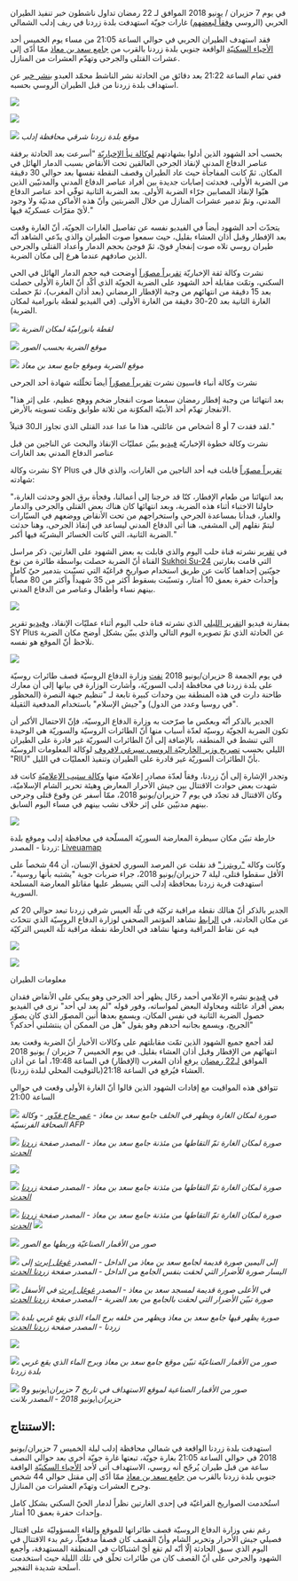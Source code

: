 ﻿في يوم 7 حزيران / يونيو 2018 الموافق لـ 22 رمضان تداول ناشطون خبر تنفيذ الطيران الحربي (الروسي [وفقاً لبعضهم](https://www.google.com/url?q=https://www.facebook.com/permalink.php?story_fbid%3D468042146963362%26id%3D100012727414501&sa=D&ust=1538416032139000)) غارات جويّة استهدفت بلدة زردنا في ريف إدلب الشمالي

فقد استهدف الطيران الحربي في حوالي الساعة 21:05 من مساء يوم الخميس أحد [الأحياء السكنيّة](https://www.google.com/url?q=https://earth.google.com/web/@36.04395964,36.75224262,319.55971579a,147.93847951d,35y,145.27914805h,0.15301545t,0r&sa=D&ust=1538416032140000) الواقعة جنوبي بلدة زردنا بالقرب من [جامع سعد بن معاذ](https://www.google.com/url?q=https://earth.google.com/web/@36.04418524,36.75250114,319.86556206a,452.25160956d,35y,145.27877064h,0.15302276t,-0r/data%3DCmgaZhJeCiUweDE1MjU3MmM1MGRjOGQ0ZGY6MHhhMmZkYzhkY2Y3ZGQwODdiGTCE4n2xBUJAIXdiJ3Y6YEJAKiNTYWFkIGJpbiBmb3JiaWQKY29sbGVjdG9yIChXZXN0ZXJuKRgCIAEoAg&sa=D&ust=1538416032140000) ممّا أدّى إلى عشرات القتلى والجرحى وتهدّم العشرات من المنازل.

ففي تمام الساعة 21:22 بعد دقائق من الحادثة نشر الناشط محمّد العبدو [بنشر خبر](https://www.google.com/url?q=https://www.facebook.com/permalink.php?story_fbid%3D468042146963362%26id%3D100012727414501&sa=D&ust=1538416032141000) عن استهداف بلدة زردنا من قبل الطيران الروسي بحسبه.

![](/assets/investigations/zardana/image1.png)

![](/assets/investigations/zardana/image6.jpg)

![](/assets/investigations/zardana/image23.jpg)
*موقع بلدة زردنا شرقي محافظة إدلب*

بحسب أحد الشهود الذين أدلوا بشهادتهم [لوكالة نبأ الإخباريّة](https://www.google.com/url?q=https://www.youtube.com/watch?v%3DBLwZlWwQbfg%26feature%3Dyoutu.be&sa=D&ust=1538416032142000) "أسرعت بعد الحادثة برفقة عناصر الدفاع المدني لإنقاذ الجرحى العالقين تحت الأنقاض بسبب الدمار الهائل في المكان. ثمّ كانت المفاجأة حيث عاد الطيران وقصف النقطة نفسها بعد حوالي 30 دقيقة من الضربة الأولى، فحدثت إصابات جديدة بين أفراد عناصر الدفاع المدني والمدنيّين الذين هبّوا لإنقاذ المصابين جرّاء الضربة الأولى. بعد الضربة الثانية توفّي أحد عناصر الدفاع المدني، وتمّ تدمير عشرات المنازل من خلال الضربتين وأنّ هذه الأماكن مدنيّة ولا وجود لأيّ مقرّات عسكريّة فيها."

يتحدّث أحد الشهود أيضاً في الفيديو نفسه عن تفاصيل الغارات الجويّة، أنّ الغارة وقعت بعد الإفطار وقبل أذان العشاء بقليل، حيث سمعوا صوت الطيران والذي يدّعي الشاهد أنّه طيران روسي تلاه صوت إنفجارِ قويّ، ثمّ فوجئ بحجم الدمار وأعداد القتلى والجرحى الذين صادفهم عندما هرع إلى مكان الضربة.

نشرت وكالة ثقة الإخباريّة [تقريراً مصوّراَ](https://www.google.com/url?q=https://www.youtube.com/watch?v%3DvCuO3SLaM6U&sa=D&ust=1538416032143000) أوضحت فيه حجم الدمار الهائل في الحي السكني، وتمّت مقابلة أحد الشهود على الضربة الجويّة الذي أكّد أنّ الغارة الأولى حصلت بعد 15 دقيقة من انتهائهم من وجبة الإفطار الرمضاني (بعد أذان المغرب)، ثمّ حصلت الغارة الثانية بعد 20-30 دقيقة من الغارة الأولى. (في الفيديو لقطة بانورامية لمكان الضربة).

![](/assets/investigations/zardana/image10.jpg)
*لقطة بانوراميّة لمكان الضربة*

![](/assets/investigations/zardana/image16.jpg)
*موقع الضربة بحسب الصور*

![](/assets/investigations/zardana/image7.jpg)
*موقع الضربة وموقع جامع سعد بن معاذ*

نشرت وكالة أنباء قاسيون نشرت [تقريراً مصوّراً](https://www.google.com/url?q=https://www.youtube.com/watch?v%3DUNoVvij0Eqs&sa=D&ust=1538416032145000) أيضاً تخلّلته شهادة أحد الجرحى

"بعد انتهائنا من وجبة إفطار رمضان سمعنا صوت انفجار ضخم ووهج عظيم، على إثر هذا الانفجار تهدّم أحد الأبنيّة المكوّنة من ثلاثة طوابق وتمّت تسويته بالأرض.

لقد فقدت 7 أو 8 أشخاص من عائلتي، هذا ما عدا عدد القتلى الذي تجاوز الـ30 قتيلاً."

نشرت وكالة خطوة الإخباريّة [فيديو](https://www.google.com/url?q=https://www.youtube.com/watch?v%3D-XrXN4jTvAk&sa=D&ust=1538416032146000) يبيّن عمليّات الإنقاذ والبحث عن الناجين من قبل عناصر الدفاع المدني بعد الغارات

نشرت وكالة SY Plus [تقريراً مصوّراً](https://www.google.com/url?q=https://www.youtube.com/watch?v%3DB_E0k0cBOf8&sa=D&ust=1538416032147000) قابلت فيه أحد الناجين من الغارات، والذي قال في شهادته:

"بعد انتهائنا من طعام الإفطار، كنّا قد خرجنا إلى أعمالنا، وفجأة برق الجو وحدثت الغارة، حاولنا الاختباء أثناء هذه الضربة، وبعد انتهائها كان هناك بعض القتلى والجرحى والدمار والغبار، فبدأنا بمساعدة الجرحى واستخراجهم من تحت الأنقاض ووضعهم في السيّارات ليتمّ نقلهم إلى المشفى، هنا أتى الدفاع المدني ليساعد في إنقاذ الجرحى، وهنا حدثت الضربة الثانية، التي كانت الخسائر البشريّة فيها أكبر."

في [تقرير](https://www.google.com/url?q=https://www.facebook.com/HalabTodayTV/videos/2247042018646557/&sa=D&ust=1538416032148000) نشرته قناة حلب اليوم والذي قابلت به بعض الشهود على الغارتين، ذكر مراسل القناة أنّ الضربة حصلت بواسطة طائرة من نوع [Sukhoi Su-24](https://www.google.com/url?q=https://en.wikipedia.org/wiki/Sukhoi_Su-24&sa=D&ust=1538416032148000) التي قامت بغارتين جويّتين إحداهما كانت عن طريق استخدام صواريخ فراغيّة التي تسبّبت بتدمير حيّ كاملٍ وإحداث حفرة بعمق 10 أمتار، وتسبّبت بسقوط أكثر من 35 شهيداً وأكثر من 80 مصاباً بينهم نساء وأطفال وعناصر من الدفاع المدني.

![](/assets/investigations/zardana/image5.png)

بمقارنة فيديو ال[تقرير الليلي](https://www.google.com/url?q=https://www.facebook.com/HalabTodayTV/videos/2247042018646557/&sa=D&ust=1538416032149000) الذي نشرته قناة حلب اليوم أثناء عمليّات الإنقاذ، [وفيديو](https://www.google.com/url?q=https://www.youtube.com/watch?v%3DB_E0k0cBOf8&sa=D&ust=1538416032149000) تقرير SY Plus عن الحادثة الذي تمّ تصويره اليوم التالي والذي يبيّن بشكل أوضح مكان الضربة نلاحظ أنّ الموقع هو نفسه.

![](/assets/investigations/zardana/image12.jpg)

في يوم الجمعة 8 حزيران/يونيو 2018 [نفت](https://www.google.com/url?q=https://russian.rt.com/world/news/521128-minoborony-oprovergli-udar-siriya&sa=D&ust=1538416032150000) وزارة الدفاع الروسيّة قصف طائرات روسيّة على بلدة زردنا في محافظة إدلب السوريّة، وأشارت الوزارة في بيانها إلى أن معارك طاحنة دارت في هذه المنطقة بين وحدات كبيرة تابعة لـ "تنظيم جبهة النصرة (المحظور في روسيا وعدد من الدول) و"جيش الإسلام" باستخدام المدفعية الثقيلة".

الجدير بالذكر أنّه وبعكس ما صرّحت به وزارة الدفاع الروسيّة، فإنّ الاحتمال الأكبر أن تكون الضربة الجويّة روسيّة لعدّة أسباب منها أنّ الطائرات الروسيّة والسوريّة هي الوحيدة التي تنشط في المنطقة، بالإضافة إلى أنّ الطائرات السوريّة غير قادرة على الطيران الليلي بحسب [تصريح وزير الخارجيّة الروسي سيرغي لافروف](https://www.google.com/url?q=https://ria.ru/syria/20160921/1477468029.html&sa=D&ust=1538416032150000) لوكالة المعلومات الروسيّة "RIU" بأنّ الطائرات السوريّة غير قادرة على الطيران وتنفيذ العمليّات في الليل.

وتجدر الإشارة إلى أنّ زردنا، وفقاً لعدّة مصادر إعلاميّة منها [وكالة ستيب الإعلاميّة](https://www.google.com/url?q=http://stepagency-sy.net/archives/198035&sa=D&ust=1538416032151000) كانت قد شهدت بعض حوادث الاقتتال بين جيش الأحرار المعارض وهيئة تحرير الشام الإسلاميّة، وكان الاقتتال قد تجدّد في يوم 7 حزيران/يونيو 2018، ممّا أسفر عن وقوع قتلى وجرحى بينهم مدنيّين على إثر خلاف نشب بينهم في مساء اليوم السابق.

![](/assets/investigations/zardana/image11.jpg)

خارطة تبيّن مكان سيطرة المعارضة السوريّة المسلّحة في محافظة إدلب وموقع بلدة زردنا \- المصدر: [Liveuamap](https://www.google.com/url?q=https://syria.liveuamap.com/&sa=D&ust=1538416032152000)

وكانت وكالة ["رويترز"](https://www.google.com/url?q=https://www.reuters.com/article/us-mideast-crisis-syria-idlib/air-strikes-kill-at-least-38-in-syrias-idlib-monitor-idUSKCN1J40RH&sa=D&ust=1538416032153000) قد نقلت عن المرصد السوري لحقوق الإنسان، أن 44 شخصاً على الأقل سقطوا قتلى، ليلة 7 حزيران/يونيو 2018، جراء ضربات جوية "يشتبه بأنها روسية"، استهدفت قرية زردنا بمحافظة إدلب التي يسيطر عليها مقاتلو المعارضة المسلحة السورية.

الجدير بالذكر أنّ هنالك نقطة مراقبة تركيّة في تلّة العيس شرقي زردنا تبعد حوالي 20 كم عن مكان الحادثة، في [الرابط](https://www.google.com/url?q=https://www.youtube.com/watch?time_continue%3D106%26amp;v%3DoqUQxr-FU9I&sa=D&ust=1538416032153000) نشاهد المؤتمر الصحفي لوزارة الدفاع الروسيّة الذي تتحدّث فيه عن نقاط المراقبة ومنها نشاهد في الخارطة نقطة مراقبة تلّة العيس التركيّة

![](/assets/investigations/zardana/image8.png)

![](/assets/investigations/zardana/image9.jpg)

معلومات الطيران

في [فيديو](https://www.google.com/url?q=https://www.youtube.com/watch?v%3DwjS4WmBQn2k&sa=D&ust=1538416032154000) نشره الإعلامي أحمد رحّال يظهر أحد الجرحى وهو يبكي على الأنقاض فقدان بعض أفراد عائلته ومحاولة البعض لمواساته، وفور قوله "لم يعد لي أحد" نرى في الفيديو حصول الضربة الثانية في نفس المكان، ويسمع بعدها أنين المصوّر الذي كان يصوّر الجريح، ويسمع بجانبه أحدهم وهو يقول "هل من الممكن أن ينتشلني أحدكم؟"

لقد أجمع جميع الشهود الذين تمّت مقابلتهم على وكالات الأخبار أنّ الضربة وقعت بعد انتهائهم من الإفطار وقبل أذان العشاء بقليل. في يوم الخميس 7 حزيران / يونيو 2018 الموافق [لـ22 رمضان](https://www.google.com/url?q=http://dirarab.net/prayertimes/ramadan/Syria/Idlib&sa=D&ust=1538416032155000) يرفع أذان المغرب (الإفطار) في الساعة 19:48، أما عن أذان العشاء فيُرفع في الساعة 21:18(بالتوقيت المحلي لبلدة زردنا).

تتوافق هذه المواقيت مع إفادات الشهود الذين قالوا أنّ الغارة الأولى وقعت في حوالي الساعة 21:00

![](/assets/investigations/zardana/image22.jpg)
*صورة لمكان الغارة ويظهر في الخلف جامع سعد بن معاذ \- [عمر حاج قدّور](https://www.google.com/url?q=https://www.facebook.com/media/set/?set%3Da.10209881398830770.1073742052.1807482420%26type%3D3&sa=D&ust=1538416032156000) \- وكالة الصحافة الفرنسيّة AFP*

![](/assets/investigations/zardana/image4.jpg)
*صورة لمكان الغارة تمّ التقاطها من مئذنة جامع سعد بن معاذ \- المصدر صفحة [زردنا الحدث](https://www.google.com/url?q=https://www.facebook.com/Zerdna838/posts/442233609551095&sa=D&ust=1538416032157000)*


![](/assets/investigations/zardana/image13.jpg)

![](/assets/investigations/zardana/image19.jpg)
*صورة لمكان الغارة تمّ التقاطها من مئذنة جامع سعد بن معاذ \- المصدر صفحة [زردنا الحدث](https://www.google.com/url?q=https://www.facebook.com/Zerdna838/posts/442233609551095&sa=D&ust=1538416032159000)*


![](/assets/investigations/zardana/image17.jpg)
*صورة لمكان الغارة تمّ التقاطها من مئذنة جامع سعد بن معاذ \- المصدر صفحة [زردنا الحدث](https://www.google.com/url?q=https://www.facebook.com/Zerdna838/posts/442233609551095&sa=D&ust=1538416032160000)*
![](/assets/investigations/zardana/image3.jpg)

![](/assets/investigations/zardana/image24.jpg)
*صور من الأقمار الصناعيّة وربطها مع الصور*

![](/assets/investigations/zardana/image14.jpg)
*إلى اليمين صورة قديمة لجامع سعد بن معاذ من الداخل \- المصدر [غوغل إيرث](https://www.google.com/url?q=https://earth.google.com/web/@36.04600937,36.753989,319.43737442a,1015.92452168d,35y,-0.00000301h,0.8381202t,0r/data%3DCmgaZhJeCiUweDE1MjU3MmM1MGRjOGQ0ZGY6MHhhMmZkYzhkY2Y3ZGQwODdiGbMgb4KxBUJAIXdiJ3Y6YEJAKiNTYWFkIGJpbiBmb3JiaWQKY29sbGVjdG9yIChXZXN0ZXJuKRgDIAEoAg&sa=D&ust=1538416032161000)*
*إلى اليسار صورة للأضرار التي لحقت بنفس الجامع من الداخل \- المصدر صفحة [زردنا الحدث](https://www.google.com/url?q=https://www.facebook.com/Zerdna838/posts/442233609551095&sa=D&ust=1538416032162000)*

![](/assets/investigations/zardana/image18.jpg)
*في الأعلى صورة قديمة لمسجد سعد بن معاذ \- المصدر [غوغل إيرث](https://www.google.com/url?q=https://earth.google.com/web/@36.04600937,36.753989,319.43737442a,1015.92452168d,35y,-0.00000306h,0.8381202t,0r/data%3DCmgaZhJeCiUweDE1MjU3MmM1MGRjOGQ0ZGY6MHhhMmZkYzhkY2Y3ZGQwODdiGbMgb4KxBUJAIXdiJ3Y6YEJAKiNTYWFkIGJpbiBmb3JiaWQKY29sbGVjdG9yIChXZXN0ZXJuKRgDIAEoAg&sa=D&ust=1538416032162000)*
*في الأسفل صورة تبيّن الأضرار التي لحقت بالجامع من بعد الضربة \- المصدر صفحة [زردنا الحدث](https://www.google.com/url?q=https://www.facebook.com/Zerdna838/posts/442233609551095&sa=D&ust=1538416032163000)*

![](/assets/investigations/zardana/image15.jpg)
*صورة يظهر فيها جامع سعد بن معاذ ويظهر من خلفه برج الماء الذي يقع غربي بلدة زردنا \- المصدر صفحة [زردنا الحدث](https://www.google.com/url?q=https://www.facebook.com/Zerdna838/posts/442233609551095&sa=D&ust=1538416032164000)*

![](/assets/investigations/zardana/image21.jpg)

![](/assets/investigations/zardana/image2.jpg)
*صور من الأقمار الصناعيّة تبيّن موقع جامع سعد بن معاذ وبرج الماء الذي يقع غربي بلدة زردنا*

![](/assets/investigations/zardana/image20.png)
*صور من الأقمار الصناعية لموقع الاستهداف في تاريخ 7 حزيران\يونيو و9 حزيران\يونيو 2018 - المصدر بلانت*

## الاستنتاج:

استهدفت بلدة زردنا الواقعة في شمالي محافظة إدلب ليلة الخميس 7 حزيران/يونيو 2018 في حوالي الساعة 21:05 بغارة جويّة، تبعتها غارة جويّة أخرى بعد حوالي النصف ساعة من قبل طيران يُرجّح أنه روسي،  الاستهداف أتى لأحد  [الأحياء السكنيّة](https://www.google.com/url?q=https://earth.google.com/web/@36.04395964,36.75224262,319.55971579a,147.93847951d,35y,145.27914805h,0.15301545t,0r&sa=D&ust=1538416032165000) الواقعة جنوبي بلدة زردنا بالقرب من [جامع سعد بن معاذ](https://www.google.com/url?q=https://earth.google.com/web/@36.04418524,36.75250114,319.86556206a,452.25160956d,35y,145.27877064h,0.15302276t,-0r/data%3DCmgaZhJeCiUweDE1MjU3MmM1MGRjOGQ0ZGY6MHhhMmZkYzhkY2Y3ZGQwODdiGTCE4n2xBUJAIXdiJ3Y6YEJAKiNTYWFkIGJpbiBmb3JiaWQKY29sbGVjdG9yIChXZXN0ZXJuKRgCIAEoAg&sa=D&ust=1538416032166000) ممّا أدّى إلى مقتل حوالي 44 شخص وجرح العشرات وتهدّم العشرات من المنازل.

استُخدمت الصواريخ الفراغيّة في إحدى الغارتين نظراً لدمار الحيّ السكني بشكل كامل وإحداث حفرة بعمق 10 أمتار.

رغم نفي وزارة الدفاع الروسيّة قصف طائراتها للموقع وإلقاء المسؤوليّة على اقتتال فصيلي جيش الأحرار وتحرير الشام وأنّ القصف كان قصفاً مدفعيّاً، رغم بدء الاقتتال في اليوم الذي سبق الحادثة إلّا أنّه لم تقع أيّ اشتباكات في المنطقة المستهدفة، وأجمع الشهود والجرحى على أنّ القصف كان من طائرات تحلّق في تلك الليلة حيث استخدمت أسلحة شديدة التفجير.
